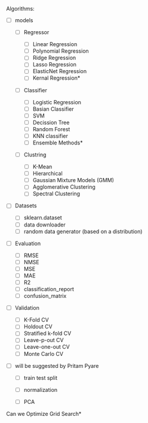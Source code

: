 Algorithms:

* [ ] models

  * [ ] Regressor

    * [ ] Linear Regression
    * [ ] Polynomial Regression
    * [ ] Ridge Regression
    * [ ] Lasso Regression
    * [ ] ElasticNet Regression
    * [ ] Kernal Regression*
  * [ ] Classifier

    * [ ] Logistic Regression
    * [ ] Basian Classifier
    * [ ] SVM
    * [ ] Decission Tree
    * [ ] Random Forest
    * [ ] KNN classifier
    * [ ] Ensemble Methods*
  * [ ] Clustring

    * [ ] K-Mean
    * [ ] Hierarchical
    * [ ] Gaussian Mixture Models (GMM)
    * [ ] Agglomerative Clustering
    * [ ] Spectral Clustering
* [ ] Datasets

  * [ ] sklearn.dataset
  * [ ] data downloader
  * [ ] random data generator (based on a distribution)
* [ ] Evaluation

  * [ ] RMSE
  * [ ] NMSE
  * [ ] MSE
  * [ ] MAE
  * [ ] R2
  * [ ] classification_report
  * [ ] confusion_matrix
* [ ] Validation

  * [ ] K-Fold CV
  * [ ] Holdout CV
  * [ ] Stratified k-fold CV
  * [ ] Leave-p-out CV
  * [ ] Leave-one-out CV
  * [ ] Monte Carlo CV
* [ ] will be suggested by Pritam Pyare

  * [ ] train test split
  * [ ] normalization
  * [ ] PCA





Can we Optimize Grid Search*
